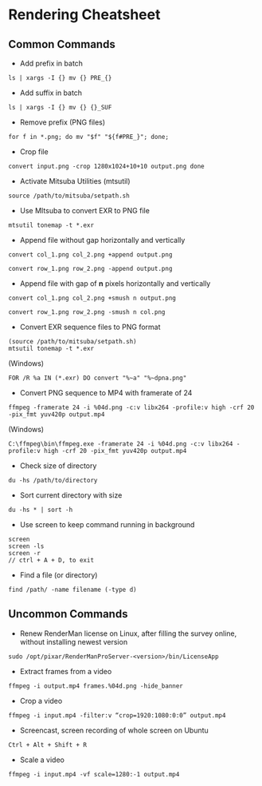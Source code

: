 # Rendering Cheatsheet

## Common Commands

- Add prefix in batch
```
ls | xargs -I {} mv {} PRE_{}
```

- Add suffix in batch

```
ls | xargs -I {} mv {} {}_SUF
```

- Remove prefix (PNG files)
```
for f in *.png; do mv "$f" "${f#PRE_}"; done;
```

- Crop file
```
convert input.png -crop 1280x1024+10+10 output.png done
```

- Activate Mitsuba Utilities (mtsutil)
```
source /path/to/mitsuba/setpath.sh
```

- Use MItsuba to convert EXR to PNG file
```
mtsutil tonemap -t *.exr
```

- Append file without gap horizontally and vertically
```
convert col_1.png col_2.png +append output.png
```
```
convert row_1.png row_2.png -append output.png
```

- Append file with gap of **n** pixels horizontally and vertically
```
convert col_1.png col_2.png +smush n output.png
```
```
convert row_1.png row_2.png -smush n col.png
```
- Convert EXR sequence files to PNG format
```
(source /path/to/mitsuba/setpath.sh)
mtsutil tonemap -t *.exr
```
(Windows)
```
FOR /R %a IN (*.exr) DO convert "%~a" "%~dpna.png"
```
- Convert PNG sequence to MP4 with framerate of 24
```
ffmpeg -framerate 24 -i %04d.png -c:v libx264 -profile:v high -crf 20 -pix_fmt yuv420p output.mp4
```
(Windows)
```
C:\ffmpeg\bin\ffmpeg.exe -framerate 24 -i %04d.png -c:v libx264 -profile:v high -crf 20 -pix_fmt yuv420p output.mp4
```

- Check size of directory
```
du -hs /path/to/directory
```

- Sort current directory with size
```
du -hs * | sort -h
```

- Use screen to keep command running in background
```
screen
screen -ls
screen -r
// ctrl + A + D, to exit
```

- Find a file (or directory)
```
find /path/ -name filename (-type d)
```

## Uncommon Commands

- Renew RenderMan license on Linux, after filling the survey online, without installing newest version
```
sudo /opt/pixar/RenderManProServer-<version>/bin/LicenseApp 
```

- Extract frames from a video
```
ffmpeg -i output.mp4 frames.%04d.png -hide_banner
```

- Crop a video
```
ffmpeg -i input.mp4 -filter:v “crop=1920:1080:0:0” output.mp4
```

- Screencast, screen recording of whole screen on Ubuntu
```
Ctrl + Alt + Shift + R
```

- Scale a video
```
ffmpeg -i input.mp4 -vf scale=1280:-1 output.mp4
```
